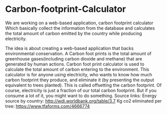 # Carbon-footprint-Calculator
We are working on a web-based application, carbon footprint calculator 
Which basically collect the information from the database and calculates
the total amount of carbon emitted by the country while producing
electricity.



The idea is about creating a web-based application that backs environmental conservation.
A Carbon foot prints is the total amount of greenhouse gases(including carbon dioxide and methane) that are generated by human actions. 
Carbon foot print calculator is used to calculate the total amount of carbon entering to the environment.
This calculator is for anyone using electricity, who wants to know how much carbon footprint they produce, and eliminate it (by presenting the output equivalent to trees planted). This is called offsetting the carbon footprint.
Of course, electricity is just a fraction of our total carbon footprint. But if you consume a lot of it, you might want to do something.
Source links:
Energy source by country: http://wdi.worldbank.org/table/3.7
Kg co2 eliminated per tree: https://www.tfaforms.com/4666774
